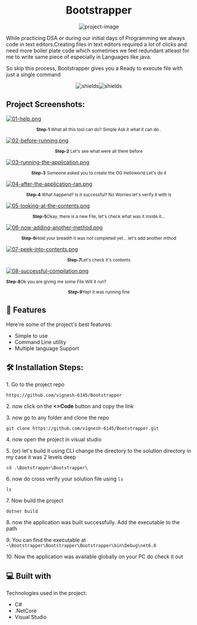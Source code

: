 <h1 align="center" id="title">Bootstrapper</h1>

<p align="center"><img src="https://socialify.git.ci/vignesh-6145/Bootstrapper/image?description=1&amp;descriptionEditable=A%20simple%20command%20line%20utility%20which%20bootstraps%20the%20file%20you%20want%20to%20run%20at%20the%20ease%20of%20a%20click&amp;font=Raleway&amp;language=1&amp;name=1&amp;pattern=Brick%20Wall&amp;theme=Light" alt="project-image"></p>

<p id="description">While practicing DSA or during our initial days of Programming we always code in text editors.Creating files in text editors required a lot of clicks and need more boiler plate code which sometimes we feel redundant atleast for me to write same piece of especially in Languages like java.

So skip this process, Bootstrapper gives you a Ready to execute file with just a single command</p>

<p align="center"><img src="https://img.shields.io/badge/Console_Application-blue" alt="shields"><img src="https://img.shields.io/badge/.NET-Core-green" alt="shields"></p>

<h2>Project Screenshots:</h2>

[![01-help.png](https://i.postimg.cc/nVYSSQVJ/01-help.png)](https://postimg.cc/PNJMPJ83)
<p align="center">
  <small><strong>Step-1</strong> What all this tool can do? Simple Ask it what it can do.. </small>
</p>

[![02-before-running.png](https://i.postimg.cc/vBmDRnRN/02-before-running.png)](https://postimg.cc/MchzVvp7)
<p align="center">
  <small><strong>Step-2</strong> Let's see what were all there before</small>
</p>

[![03-running-the-application.png](https://i.postimg.cc/vH71VbvX/03-running-the-application.png)](https://postimg.cc/w7vTKKZs)
<p align="center">
  <small><strong>Step-3</strong> Someone asked you to create the OG Helloworld.Let's do it</small>
</p>  

[![04-after-the-application-ran.png](https://i.postimg.cc/8cm1jPV6/04-after-the-application-ran.png)](https://postimg.cc/RJqrYmhS)
<p align="center">
  <small><strong>Step-4</strong> What happend? Is it successful? No Worries let's verify it with ls</small>
</p>  

[![05-looking-at-the-contents.png](https://i.postimg.cc/ZRj7R1Mq/05-looking-at-the-contents.png)](https://postimg.cc/WFF6YfjR)
<p align="center">
  <small><strong>Step-5</strong>Okay, there is a new File, let's check what was it inside it...</small>
</p>

[![06-now-adding-another-method.png](https://i.postimg.cc/BtfKGvBP/06-now-adding-another-method.png)](https://postimg.cc/GTz2FdNb)
<p align="center">
  <small><strong>Step-6</strong>Hold your breadth it was not completed yet... let's add another mthod</small>
</p>

[![07-peek-into-contents.png](https://i.postimg.cc/WzgnBzJx/07-peek-into-contents.png)](https://postimg.cc/vx8f9Qhv)
<p align="center">
  <small><strong>Step-7</strong>Let's check it's contents</small>
</p>

[![08-successful-compilation.png](https://i.postimg.cc/VN0bGTtV/08-successful-compilation.png)](https://postimg.cc/67w3TMYr)
<p align="left">
  <small><strong>Step-8</strong>Ok you are giving me some File Will it run?</small>
</p>
<p align="center">
  <small><strong>Step-9</strong>Yep! it was running fine</small>
</p>
<h2>🧐 Features</h2>

Here're some of the project's best features:

*   Simple to use
*   Command Line utility
*   Multiple language Support

<h2>🛠️ Installation Steps:</h2>

<p>1. Go to the project repo</p>

```
https://github.com/vignesh-6145/Bootstrapper
```

<p>2. now click on the <strong>&lt;&gt;Code</strong> button and copy the link</p>

<p>3. now go to any folder and clone the repo</p>

```
git clone https://github.com/vignesh-6145/Bootstrapper.git
```

<p>4. now open the project in visual studio</p>

<p>5. (or) let's build it using CLI change the directory to the solution directory in my case it was 2 levels deep</p>

```
cd .\Bootstrapper\Bootstrapper\
```

<p>6. now do cross verify your solution file using <code>ls</code></p>

```
ls
```

<p>7. Now build the project</p>

```
dotner build
```

<p>8. now the application was built successfully. Add the executable to the path</p>

<p>9. You can find the executable at <code>~\Bootstrapper\Bootstrapper\Bootstrapper\bin\Debug\net6.0</code></p>

<p>10. Now the application was available globally on your PC do check it out</p>

  
  
<h2>💻 Built with</h2>

Technologies used in the project:

*   C#
*   .NetCore
*   Visual Studio
